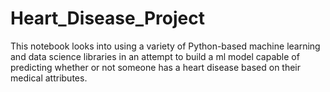 # Heart_Disease_Project
This notebook looks into using a variety of Python-based machine learning and data science libraries in an attempt to build a ml model capable of predicting whether or not someone has a heart disease based on their medical attributes.
